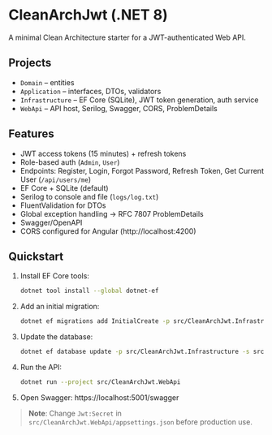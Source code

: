 # CleanArchJwt (.NET 8)

A minimal Clean Architecture starter for a JWT-authenticated Web API.

## Projects
- `Domain` – entities
- `Application` – interfaces, DTOs, validators
- `Infrastructure` – EF Core (SQLite), JWT token generation, auth service
- `WebApi` – API host, Serilog, Swagger, CORS, ProblemDetails

## Features
- JWT access tokens (15 minutes) + refresh tokens
- Role-based auth (`Admin`, `User`)
- Endpoints: Register, Login, Forgot Password, Refresh Token, Get Current User (`/api/users/me`)
- EF Core + SQLite (default)
- Serilog to console and file (`logs/log.txt`)
- FluentValidation for DTOs
- Global exception handling -> RFC 7807 ProblemDetails
- Swagger/OpenAPI
- CORS configured for Angular (http://localhost:4200)

## Quickstart

1. Install EF Core tools:
   ```bash
   dotnet tool install --global dotnet-ef
   ```

2. Add an initial migration:
   ```bash
   dotnet ef migrations add InitialCreate -p src/CleanArchJwt.Infrastructure -s src/CleanArchJwt.WebApi
   ```

3. Update the database:
   ```bash
   dotnet ef database update -p src/CleanArchJwt.Infrastructure -s src/CleanArchJwt.WebApi
   ```

4. Run the API:
   ```bash
   dotnet run --project src/CleanArchJwt.WebApi
   ```

5. Open Swagger:
   https://localhost:5001/swagger

> **Note**: Change `Jwt:Secret` in `src/CleanArchJwt.WebApi/appsettings.json` before production use.
